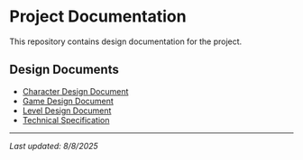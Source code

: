 # Project Documentation

This repository contains design documentation for the project.

## Design Documents

- [Character Design Document](./docs/character-design.md)
- [Game Design Document](./docs/game-design-document.md)
- [Level Design Document](./docs/level-design.md)
- [Technical Specification](./docs/technical-spec.md)

---
*Last updated: 8/8/2025*
